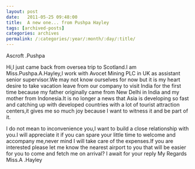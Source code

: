 ```yaml
---
layout: post
date:	2011-05-25 09:48:00
title:  A new one... from Pushpa Hayley
tags: [archived-posts]
categories: archives
permalink: /:categories/:year/:month/:day/:title/
---
```

Ascroft .Pushpa
	
	
Hi,I just came back from oversea trip to Scotland.I am Miss.Pushpa.A.Hayley,I work with Avocet Mining PLC in UK as assistant senior supervisor.We may not know ourselves for now but it is my heart desire to take vacation leave from our company to visit India for the first time because my  father originally came from New Delhi in  India and my mother from Indonesia.It is no longer a news that Asia is developing so fast and catching up with developed countries with a lot of tourist attraction  centers,it gives me so much joy because I want to witness it and be part of it.

I do not mean to inconvenience you,I want to build a close relationship with you.I will appreciate it if you can spare your little  time to welcome and accompany me,never mind I will take care of the expenses.If you are interested   please  let me know the nearest airport to you that will be easier for you to come and fetch me on arrival?
I await for your reply
My Regards
Miss.A .Hayley
